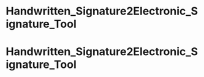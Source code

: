 # Handwritten_Signature2Electronic_Signature_Tool
# Handwritten_Signature2Electronic_Signature_Tool
